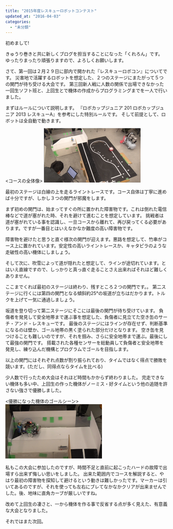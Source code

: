 ```yaml
---
title: "2015年度レスキューロボットコンテスト"
updated_at: "2016-04-03"
categories: 
  - "未分類"
---
```


初めまして!

きゅうり巻きと共に新しくブログを担当することになった「くれろん」です。 ゆったりまったり頑張りますので、よろしくお願いします。

さて、第一回は２月２９日に部内で開かれた『レスキューロボコン』についてです。 災害地で活躍するロボットを想定した、２つのステージにまたがって５つの関門が待ち受ける大会です。 第三回新人戦に人数の関係で出場できなかった一回生ソフト班と、上回生とで機体の作成からプログラミングまでを一人で行いました。

まずはルールについて説明します。 『ロボカップジュニア 201 ロボカップジュニア 2013 レスキューA』を参考にした特別ルールです。 そして前提として、ロボットは全自動で動きます。

<コースの全体像> [![rescue](images/rescue-300x169.png)](http://www.fortefibre.net/blog/wp-content/uploads/2016/03/rescue.png)

最初のステージは白線の上を走るライントレースです。コース自体は丁寧に進めば十分ですが、しかし３つの関門が邪魔をします。

まず初めの関門は、始まってすぐの所に置かれた障害物です。これは倒れた電信棒などで道が塞がれた時、それを避けて進むことを想定しています。 挑戦者は道が塞がれている事を認識し、一旦コースから離れて、再び戻ってくる必要があります。ですが一番目とはいえなかなか難度の高い障害物です。

障害物を避けたと思うと直ぐ様次の関門が迎えます。悪路を想定して、竹串がコース上に置かれています。安定性の高いライントレースか、キャタピラのような走破性の高い機体にしましょう。

そして次に、吹雪によって道が隠れたと想定して、ラインが途切れています。とはいえ直線ですので、しっかりと真っ直ぐ走ることさえ出来ればそれほど難しくありません。

ここまでくれば最初のステージは終わり、残すところ２つの関門です。。 第二ステージに行くには第四の関門となる傾斜約25°の坂道が立ちはだかります。トルクを上げて一気に通過しましょう。

坂道を登り切って第二ステージにそこには最後の関門が待ち受けています。 負傷者を発見して安全地帯まで運ぶ事を想定した、負傷者に見立てた空き缶のサーチ・アンド・レスキューです。 最後のステージにはラインが存在せず、判断基準になるのは壁か、ゴール地帯の黒く塗られた部分だけとなります。 空き缶を見つけることも難しいのですが、それを掴み、さらに安全地帯まで運ぶ。最後にして最強の関門です。 搭載された各種センサーを総動員して負傷者と安全地帯を発見し、練り込んだ機構とプログラムでゴールを目指します。

以上の関門にはそれぞれ点数が割り振られており、タイムではなく得点で勝敗を競います。(ただし、同得点ならタイムを比べる)

少人数で行ったため大会はそれほど時間もかからず終わりました。 完走できない機体も多い中、上回生の作った機体がノーミス・好タイムという他の追随を許さない強さで優勝しました。

<優勝になった機体のゴールシーン> [![れすくえ２](images/ace75c3cdbbe4b3a57c15f1999a9335b-300x169.png)](http://www.fortefibre.net/blog/wp-content/uploads/2016/03/ace75c3cdbbe4b3a57c15f1999a9335b.png)

私もこの大会に参加したのですが、時間不足と直前に起こったハードの故障で出場すら出来ず悔しい思いをしました。 出来た範囲内でコースを解説すると、やはり最初の障害物を探知して避けるという動きは難しかったです。マーカーは引いてあるのですが、それを使っても左右にブレてなかなかクリアが出来ませんでした。後、地味に直角カーブが厳しいですね。

改めて上回生の凄さと、一から機体を作る事で反省する点が多く見えた、有意義な大会となりました。

それではまた次回。
